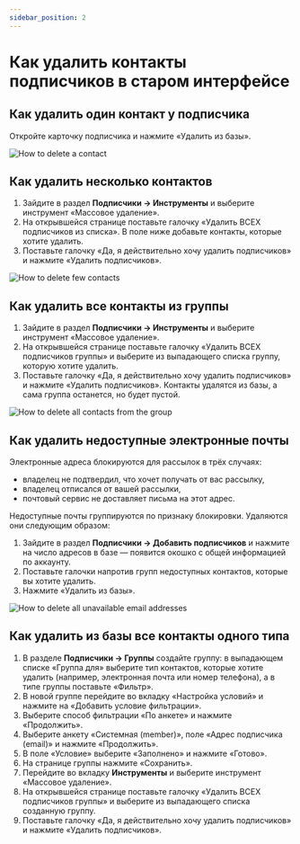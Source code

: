 ```yaml
---
sidebar_position: 2
---
```


# Как удалить контакты подписчиков в старом интерфейсе

## Как удалить один контакт у подписчика

Откройте карточку подписчика и нажмите «Удалить из базы».

![How to delete a contact](/img/subscribers/contacts\how-to-delete-contacts-in-the-legacy-interface/how-to-delete-a-contact.png) <br/>

## Как удалить несколько контактов

1. Зайдите в раздел **Подписчики → Инструменты** и выберите инструмент «Массовое удаление».
2. На открывшейся странице поставьте галочку «Удалить ВСЕХ подписчиков из списка». В поле ниже добавьте контакты, которые хотите удалить.
3. Поставьте галочку «Да, я действительно хочу удалить подписчиков» и нажмите «Удалить подписчиков».

![How to delete few contacts](/img/subscribers/contacts\how-to-delete-contacts-in-the-legacy-interface/how-to-delete-few-contacts.png) <br/>

## Как удалить все контакты из группы

1. Зайдите в раздел **Подписчики → Инструменты** и выберите инструмент «Массовое удаление».
2. На открывшейся странице поставьте галочку «Удалить ВСЕХ подписчиков группы» и выберите из выпадающего списка группу, которую хотите удалить.
3. Поставьте галочку «Да, я действительно хочу удалить подписчиков» и нажмите «Удалить подписчиков». Контакты удалятся из базы, а сама группа останется, но будет пустой.

![How to delete all contacts from the group](/img/subscribers/contacts\how-to-delete-contacts-in-the-legacy-interface/how-to-delete-all-contacts-from-the-group.png) <br/>

## Как удалить недоступные электронные почты

Электронные адреса блокируются для рассылок в трёх случаях:

- владелец не подтвердил, что хочет получать от вас рассылку,
- владелец отписался от вашей рассылки,
- почтовый сервис не доставляет письма на этот адрес.

Недоступные почты группируются по признаку блокировки. Удаляются они следующим образом:

1. Зайдите в раздел **Подписчики → Добавить подписчиков** и нажмите на число адресов в базе — появится окошко с общей информацией по аккаунту.
2. Поставьте галочки напротив групп недоступных контактов, которые вы хотите удалить.
3. Нажмите «Удалить из базы».

![How to delete all unavailable email addresses](/img/subscribers/contacts\how-to-delete-contacts-in-the-legacy-interface/how-to-delete-all-unavailable-email-addresses.png) <br/>

## Как удалить из базы все контакты одного типа

1. В разделе **Подписчики → Группы** создайте группу: в выпадающем списке «Группа для» выберите тип контактов, которые хотите удалить (например, электронная почта или номер телефона), а в типе группы поставьте «Фильтр».
2. В новой группе перейдите во вкладку «Настройка условий» и нажмите на «Добавить условие фильтрации».
3. Выберите способ фильтрации «По анкете» и нажмите «Продолжить».
4. Выберите анкету «Системная (member)», поле «Адрес подписчика (email)» и нажмите «Продолжить».
5. В поле «Условие» выберите «Заполнено» и нажмите «Готово».
6. На странице группы нажмите «Сохранить».
7. Перейдите во вкладку **Инструменты** и выберите инструмент «Массовое удаление».
8. На открывшейся странице поставьте галочку «Удалить ВСЕХ подписчиков группы» и выберите из выпадающего списка созданную группу.
9. Поставьте галочку «Да, я действительно хочу удалить подписчиков» и нажмите «Удалить подписчиков».

